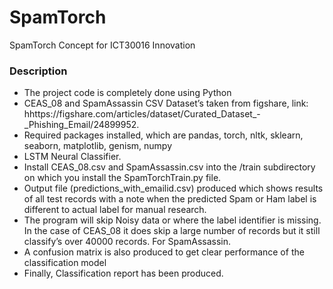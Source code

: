 # SpamTorch
SpamTorch Concept for ICT30016 Innovation
### Description
* The project code is completely done using Python
* CEAS_08  and SpamAssassin CSV Dataset’s taken from figshare, link: hhttps://figshare.com/articles/dataset/Curated_Dataset_-_Phishing_Email/24899952.
* Required packages installed, which are pandas, torch, nltk, sklearn, seaborn, matplotlib, genism, numpy
* LSTM Neural Classifier.
* Install CEAS_08.csv and SpamAssassin.csv into the /train subdirectory on which you install the SpamTorchTrain.py file.
* Output file (predictions_with_emailid.csv)  produced which shows results of all test records with a note when the predicted Spam or Ham label is different to actual label for manual research.
* The program will skip Noisy data or where the label identifier is missing. In the case of CEAS_08 it does skip a large number of records but it still classify’s over 40000 records. For SpamAssassin.
* A confusion matrix  is also produced to get clear performance of the classification model
* Finally, Classification report has been produced.
